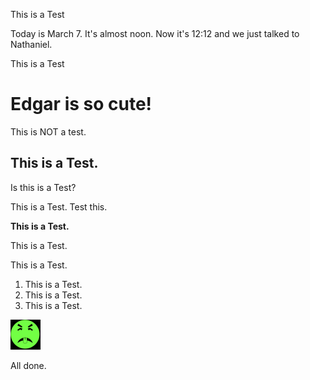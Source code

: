 This is a Test

Today is March 7. It's almost noon.
Now it's 12:12 and we just talked to Nathaniel. 

This is a Test

# Edgar is so cute! 

This is NOT a test.

## This is a Test.

Is this is a Test?

This is a Test. Test this.

**This is a Test.**

This is a Test.


This is a Test.


1. This is a Test.
2. This is a Test.
3. This is a Test.

![Edgar](useravatar.png)

All done.
